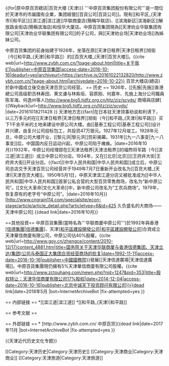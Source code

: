 {{for|原中原百货總店|百货大楼 (天津)}}
'''中原百货集团股份有限公司'''是一間位於天津市的市屬國有企業，集团經營[[百貨公司|百貨公司]]。現有[[和平区_(天津市)|和平区]][[滨江道|滨江道]]华联商廈店(簡稱华联店)、[[滨海新区|滨海新区]]解放路金街店(簡稱滨海店)和恒华大厦店。<ref name=about/>中原百货集团現為[[天津劝业华联集团有限公司|天津劝业华联集团有限公司]]的子公司，與[[天津劝业场|天津劝业场]]為姊妹公司。

中原百货集团的前身始建于1926年，坐落在原[[天津日租界|天津日租界]]旭街（今[[和平路_(天津)|和平路]]）的[[百货大楼_(天津)|百货大楼]]。<ref name=about>{{cite web|url=http://www.zybh.com.cn/?page-about.html|title=关于我们|publisher=中原百货集团|access-date=2016-10-16|deadurl=yes|archiveurl=https://archive.is/20161022132820/http://www.zybh.com.cn/?page-about.html|archivedate=2016-10-22}}</ref> 百货大楼店(總店)於新中國成立後交由天津百货公司经营。
== 历史 ==
1926年，[[先施|先施]]香港總公司高级职员林寿田、黄文谦与林紫垣、容原刚、何嘉年、先施上海分公司職員陈军海、何逸州等人<ref name=志>[http://www.big5.tjdfz.org.cn/tjtz/zjz/scyds/ 商場與店肆] {{Wayback|url=http://www.big5.tjdfz.org.cn/tjtz/zjz/scyds/ |date=20161018211428 }} 天津地方志</ref>{{fact|在日本驻天津领事劝说和利诱下，以三万多元的在[[天津日租界|天津日租界]]旭街（今[[和平路_(天津)|和平路]]）买下1千余平米的土地来建设中原公司大楼。由[[基泰工程公司|基泰工程公司]]设计并兴建，由复兴公司投标包工，共投资47万银元。1927年12月竣工。1928年元旦，中原公司大楼开业，[[黎元洪|黎元洪]]剪彩揭幕。1931年[[九一八事变|九一八事变]]后，中国国内反日运动兴起，中原公司陷于瘫痪。|date=2016年10月}}1932年，中原公司经理部在[[天津法租界|天津法租界]]的福煦将军路（今[[滨江道|滨江道]]）成立中原公司分店。<ref name=about/>1934年，又在[[北京|北京]][[王府井大街|王府井大街]]开设分店。<ref name=about/>{{fact|[[中华人民共和国|中华人民共和国]]成立后，中原公司总店交予天津百货公司经营并于1949年7月7日重新开业改名为[[百货大楼_(天津)|天津百货大楼]]。1950年5月1日，中原天津滨江道分店又被批准成为[[中华人民共和国|中华人民共和国]]首家公私合营的大型百货零售商场，改名为“新中原公司”。[[文化大革命|文化大革命]]中，新中原公司改名为“工农兵商场”。1979年，恢复原有的老字号“中原公司”。|date=2016年10月}}<ref>[http://www.cngrain114.com/specialsite/econ-stage/article/article_detail.php?articletype=6&id=425 久负盛名的大商场――天津中原公司] {{dead link|date=2016年10月}}</ref>

==其他投資==
中原百貨集團(當時名為'''华联商厦中原公司''')於1992年與香港[[信德集團|信德集團]](50%)、天津[[和平區建設開發公司|和平區建設開發公司]](10%)合資成立天津華信商廈有限公司，中原公司佔40%股權，<ref>{{cite web|url=http://www.gov.cn/zhengce/content/2010-12/17/content_4881.htm|title=国务院关于天津华联商厦与香港信德集团、天津立达(集团)公司与泰国正大集团合资经营商场的批复|date=1992-11-11|access-date=2016-10-16|publisher=中國國務院}}</ref>發展[[天津信達廣場|天津信達廣場]]。中原百貨集團現仍擁有5%天津華信商廈有限公司股權。<ref>{{cite web|url=http://www.zctouhang.com/newn.php?nid=1247&pid=353|title=股权转让：天津华信商厦有限公司17%股权|date=2014-12-04|access-date=2016-10-16|publisher=北京中诚天下投资顾问有限公司}}{{dead link|date=2018年5月 |bot=InternetArchiveBot |fix-attempted=yes }}</ref>

== 内部链接 ==
*[[滨江道|滨江道]]
*[[和平路_(天津)|和平路]]

== 参考文献 ==
<div class="references-small">
<references />
</div>
== 外部链接 ==
* [http://www.zybh.com.cn/ 中原百货]{{dead link|date=2017年11月 |bot=InternetArchiveBot |fix-attempted=yes }}

{{天津近代历史文化专题}}

[[Category:天津历史|Category:天津历史]]
[[Category:天津商业|Category:天津商业]]
[[Category:天津旅游|Category:天津旅游]]